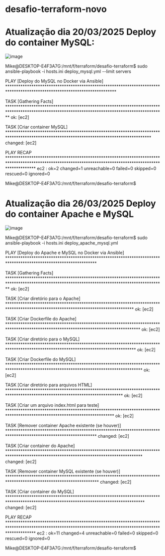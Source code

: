 # desafio-terraform-novo

# Atualização dia 20/03/2025 Deploy do container MySQL:
![image](https://github.com/user-attachments/assets/a0913f72-57ca-43f0-acb3-0b9493cdcb75)

Mike@DESKTOP-E4F3A7G:/mnt/f/terraform/desafio-terraform$ sudo ansible-playbook -i hosts.ini deploy_mysql.yml --limit servers

PLAY [Deploy do MySQL no Docker via Ansible] **************************************************************************************************************************

TASK [Gathering Facts] ************************************************************************************************************************************************
ok: [ec2]

TASK [Criar container MySQL] ******************************************************************************************************************************************
changed: [ec2]

PLAY RECAP ************************************************************************************************************************************************************
ec2                        : ok=2    changed=1    unreachable=0    failed=0    skipped=0    rescued=0    ignored=0

Mike@DESKTOP-E4F3A7G:/mnt/f/terraform/desafio-terraform$

# Atualização dia 26/03/2025 Deploy do container Apache e MySQL

![image](https://github.com/user-attachments/assets/6205cbfa-92f3-4db3-9f34-48b997a8f727)

Mike@DESKTOP-E4F3A7G:/mnt/f/terraform/desafio-terraform$ sudo ansible-playbook -i hosts.ini deploy_apache_mysql.yml

PLAY [Deploy do Apache e MySQL no Docker via Ansible] *****************************************************************************************************************

TASK [Gathering Facts] ************************************************************************************************************************************************
ok: [ec2]

TASK [Criar diretório para o Apache] **********************************************************************************************************************************
ok: [ec2]

TASK [Criar Dockerfile do Apache] *************************************************************************************************************************************
ok: [ec2]

TASK [Criar diretório para o MySQL] ***********************************************************************************************************************************
ok: [ec2]

TASK [Criar Dockerfile do MySQL] **************************************************************************************************************************************
ok: [ec2]

TASK [Criar diretório para arquivos HTML] *****************************************************************************************************************************
ok: [ec2]

TASK [Criar um arquivo index.html para teste] *************************************************************************************************************************
ok: [ec2]

TASK [Remover container Apache existente (se houver)] *****************************************************************************************************************
changed: [ec2]

TASK [Criar container do Apache] **************************************************************************************************************************************
changed: [ec2]

TASK [Remover container MySQL existente (se houver)] ******************************************************************************************************************
changed: [ec2]

TASK [Criar container do MySQL] ***************************************************************************************************************************************
changed: [ec2]

PLAY RECAP ************************************************************************************************************************************************************
ec2                        : ok=11   changed=4    unreachable=0    failed=0    skipped=0    rescued=0    ignored=0

Mike@DESKTOP-E4F3A7G:/mnt/f/terraform/desafio-terraform$
